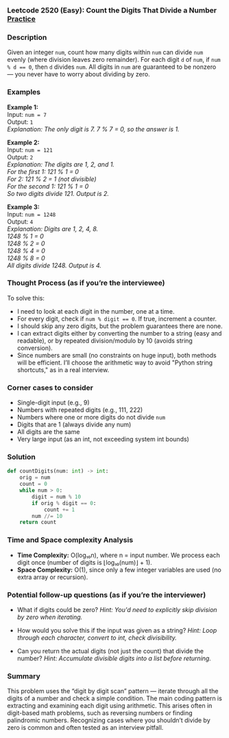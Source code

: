 ### Leetcode 2520 (Easy): Count the Digits That Divide a Number [Practice](https://leetcode.com/problems/count-the-digits-that-divide-a-number)

### Description  
Given an integer `num`, count how many digits within `num` can divide `num` evenly (where division leaves zero remainder). For each digit `d` of `num`, if `num % d == 0`, then `d` divides `num`. All digits in `num` are guaranteed to be nonzero — you never have to worry about dividing by zero.

### Examples  

**Example 1:**  
Input: `num = 7`  
Output: `1`  
*Explanation: The only digit is 7. 7 % 7 = 0, so the answer is 1.*

**Example 2:**  
Input: `num = 121`  
Output: `2`  
*Explanation: The digits are 1, 2, and 1.  
For the first 1: 121 % 1 = 0  
For 2: 121 % 2 = 1 (not divisible)  
For the second 1: 121 % 1 = 0  
So two digits divide 121. Output is 2.*

**Example 3:**  
Input: `num = 1248`  
Output: `4`  
*Explanation: Digits are 1, 2, 4, 8.  
1248 % 1 = 0  
1248 % 2 = 0  
1248 % 4 = 0  
1248 % 8 = 0  
All digits divide 1248. Output is 4.*

### Thought Process (as if you’re the interviewee)  
To solve this:  
- I need to look at each digit in the number, one at a time.  
- For every digit, check if `num % digit == 0`. If true, increment a counter.  
- I should skip any zero digits, but the problem guarantees there are none.  
- I can extract digits either by converting the number to a string (easy and readable), or by repeated division/modulo by 10 (avoids string conversion).  
- Since numbers are small (no constraints on huge input), both methods will be efficient. I’ll choose the arithmetic way to avoid "Python string shortcuts," as in a real interview.

### Corner cases to consider  
- Single-digit input (e.g., 9)  
- Numbers with repeated digits (e.g., 111, 222)  
- Numbers where one or more digits do not divide `num`  
- Digits that are 1 (always divide any num)  
- All digits are the same  
- Very large input (as an int, not exceeding system int bounds)

### Solution

```python
def countDigits(num: int) -> int:
    orig = num
    count = 0
    while num > 0:
        digit = num % 10
        if orig % digit == 0:
            count += 1
        num //= 10
    return count
```

### Time and Space complexity Analysis  

- **Time Complexity:** O(log₁₀n), where n = input number. We process each digit once (number of digits is ⌊log₁₀(num)⌋ + 1).
- **Space Complexity:** O(1), since only a few integer variables are used (no extra array or recursion).

### Potential follow-up questions (as if you’re the interviewer)  

- What if digits could be zero?
  *Hint: You'd need to explicitly skip division by zero when iterating.*

- How would you solve this if the input was given as a string?
  *Hint: Loop through each character, convert to int, check divisibility.*

- Can you return the actual digits (not just the count) that divide the number?
  *Hint: Accumulate divisible digits into a list before returning.*

### Summary
This problem uses the “digit by digit scan” pattern — iterate through all the digits of a number and check a simple condition. The main coding pattern is extracting and examining each digit using arithmetic. This arises often in digit-based math problems, such as reversing numbers or finding palindromic numbers. Recognizing cases where you shouldn’t divide by zero is common and often tested as an interview pitfall.